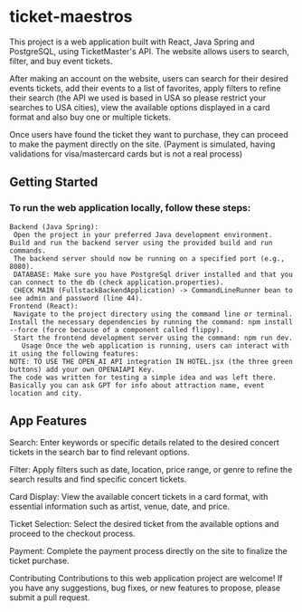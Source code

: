 # ticket-maestros

This project is a web application built with React, Java Spring and PostgreSQL, using TicketMaster's API. The website allows users to search, filter, and buy event tickets.

 After making an account on the website, users can search for their desired events tickets, add their events to a list of favorites, apply filters to refine their search (the API we used is based in USA so please restrict your searches to USA cities), view the available options displayed in a card format and also buy one or multiple tickets.
 
 Once users have found the ticket they want to purchase, they can proceed to make the payment directly on the site. (Payment is simulated, having validations for visa/mastercard cards but is not a real process)

## Getting Started
### To run the web application locally, follow these steps:


    Backend (Java Spring): 
     Open the project in your preferred Java development environment.
    Build and run the backend server using the provided build and run commands.
     The backend server should now be running on a specified port (e.g., 8080).
     DATABASE: Make sure you have PostgreSql driver installed and that you can connect to the db (check application.properties).
     CHECK MAIN (FullstackBackendApplication) -> CommandLineRunner bean to see admin and password (line 44).
    Frontend (React):
     Navigate to the project directory using the command line or terminal. 
    Install the necessary dependencies by running the command: npm install --force (force because of a component called flippy).
     Start the frontend development server using the command: npm run dev.     
       Usage Once the web application is running, users can interact with it using the following features:
    NOTE: TO USE THE OPEN_AI API integration IN HOTEL.jsx (the three green buttons) add your own OPENAIAPI Key. 
    The code was written for testing a simple idea and was left there. Basically you can ask GPT for info about attraction name, event location and city.

## App Features   

Search: Enter keywords or specific details related to the desired concert tickets in the search bar to find relevant options. 

Filter: Apply filters such as date, location, price range, or genre to refine the search results and find specific concert tickets. 

Card Display: View the available concert tickets in a card format, with essential information such as artist, venue, date, and price. 

Ticket Selection: Select the desired ticket from the available options and proceed to the checkout process.

Payment: Complete the payment process directly on the site to finalize the ticket purchase.

Contributing Contributions to this web application project are welcome! If you have any suggestions, bug fixes, or new features to propose, please submit a pull request.
